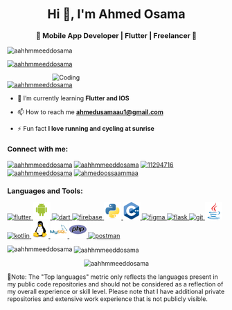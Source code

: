 <h1 align="center">Hi 👋, I'm Ahmed Osama</h1>
<h3 align="center">📱 Mobile App Developer | Flutter | Freelancer 🚀</h3>

<p align="left"> <img src="https://komarev.com/ghpvc/?username=aahhmmeeddosama&label=Profile%20views&color=0e75b6&style=flat" alt="aahhmmeeddosama" /> </p>

<p align="left"> <a href="https://github.com/ryo-ma/github-profile-trophy"><img src="https://github-profile-trophy.vercel.app/?username=aahhmmeeddosama" alt="aahhmmeeddosama" /></a> </p>

<img align="right" alt="Coding" width="400" src="https://user-images.githubusercontent.com/74038190/212749695-a6817c5a-a794-462b-afca-1b5ce7dd5e63.gif">


<p align="left"> <a href="https://twitter.com/aahhmmeeddosama" target="blank"><img src="https://img.shields.io/twitter/follow/aahhmmeeddosama?logo=twitter&style=for-the-badge" alt="aahhmmeeddosama" /></a> </p>

- 🌱 I’m currently learning **Flutter and IOS**

- 📫 How to reach me **ahmedusamaau1@gmail.com**

- ⚡ Fun fact **I love running and cycling at sunrise**

<h3 align="left">Connect with me:</h3>
<p align="left">
<a href="https://twitter.com/aahhmmeeddosama" target="blank"><img align="center" src="https://raw.githubusercontent.com/rahuldkjain/github-profile-readme-generator/master/src/images/icons/Social/twitter.svg" alt="aahhmmeeddosama" height="30" width="40" /></a>
<a href="https://linkedin.com/in/aahhmmeeddosama" target="blank"><img align="center" src="https://raw.githubusercontent.com/rahuldkjain/github-profile-readme-generator/master/src/images/icons/Social/linked-in-alt.svg" alt="aahhmmeeddosama" height="30" width="40" /></a>
<a href="https://stackoverflow.com/users/11294716" target="blank"><img align="center" src="https://raw.githubusercontent.com/rahuldkjain/github-profile-readme-generator/master/src/images/icons/Social/stack-overflow.svg" alt="11294716" height="30" width="40" /></a>
<a href="https://fb.com/aahhmmeeddosama" target="blank"><img align="center" src="https://raw.githubusercontent.com/rahuldkjain/github-profile-readme-generator/master/src/images/icons/Social/facebook.svg" alt="aahhmmeeddosama" height="30" width="40" /></a>
<a href="https://instagram.com/ahmedoossaammaa" target="blank"><img align="center" src="https://raw.githubusercontent.com/rahuldkjain/github-profile-readme-generator/master/src/images/icons/Social/instagram.svg" alt="ahmedoossaammaa" height="30" width="40" /></a>

</p>

<h3 align="left">Languages and Tools:</h3>
<p align="left"> <a href="https://flutter.dev" target="_blank" rel="noreferrer"> <img src="https://www.vectorlogo.zone/logos/flutterio/flutterio-icon.svg" alt="flutter" width="40" height="40"/> </a> <a href="https://developer.android.com" target="_blank" rel="noreferrer"> <img src="https://raw.githubusercontent.com/devicons/devicon/master/icons/android/android-original-wordmark.svg" alt="android" width="40" height="40"/> </a> <a href="https://dart.dev" target="_blank" rel="noreferrer"> <img src="https://www.vectorlogo.zone/logos/dartlang/dartlang-icon.svg" alt="dart" width="40" height="40"/> </a> <a href="https://firebase.google.com/" target="_blank" rel="noreferrer"> <img src="https://www.vectorlogo.zone/logos/firebase/firebase-icon.svg" alt="firebase" width="40" height="40"/> </a> <a href="https://www.python.org" target="_blank" rel="noreferrer"> <img src="https://raw.githubusercontent.com/devicons/devicon/master/icons/python/python-original.svg" alt="python" width="40" height="40"/> </a> <a href="https://www.w3schools.com/cpp/" target="_blank" rel="noreferrer"> <img src="https://raw.githubusercontent.com/devicons/devicon/master/icons/cplusplus/cplusplus-original.svg" alt="cplusplus" width="40" height="40"/> </a> <a href="https://www.figma.com/" target="_blank" rel="noreferrer"> <img src="https://www.vectorlogo.zone/logos/figma/figma-icon.svg" alt="figma" width="40" height="40"/> </a>  <a href="https://flask.palletsprojects.com/" target="_blank" rel="noreferrer"> <img src="https://www.vectorlogo.zone/logos/pocoo_flask/pocoo_flask-icon.svg" alt="flask" width="40" height="40"/> </a>  <a href="https://git-scm.com/" target="_blank" rel="noreferrer"> <img src="https://www.vectorlogo.zone/logos/git-scm/git-scm-icon.svg" alt="git" width="40" height="40"/> </a> <a href="https://www.java.com" target="_blank" rel="noreferrer"> <img src="https://raw.githubusercontent.com/devicons/devicon/master/icons/java/java-original.svg" alt="java" width="40" height="40"/> </a> <a href="https://kotlinlang.org" target="_blank" rel="noreferrer"> <img src="https://www.vectorlogo.zone/logos/kotlinlang/kotlinlang-icon.svg" alt="kotlin" width="40" height="40"/> </a> <a href="https://www.linux.org/" target="_blank" rel="noreferrer"> <img src="https://raw.githubusercontent.com/devicons/devicon/master/icons/linux/linux-original.svg" alt="linux" width="40" height="40"/> </a> <a href="https://www.mysql.com/" target="_blank" rel="noreferrer"> <img src="https://raw.githubusercontent.com/devicons/devicon/master/icons/mysql/mysql-original-wordmark.svg" alt="mysql" width="40" height="40"/> </a> <a href="https://www.php.net" target="_blank" rel="noreferrer"> <img src="https://raw.githubusercontent.com/devicons/devicon/master/icons/php/php-original.svg" alt="php" width="40" height="40"/> </a> <a href="https://postman.com" target="_blank" rel="noreferrer"> <img src="https://www.vectorlogo.zone/logos/getpostman/getpostman-icon.svg" alt="postman" width="40" height="40"/> </a>  </p>

<p><img align="left" src="https://github-readme-stats.vercel.app/api/top-langs?username=aahhmmeeddosama&show_icons=true&locale=en&layout=compact&theme=dark" alt="aahhmmeeddosama" /></p>

<p>&nbsp;<img align="center" src="https://github-readme-stats.vercel.app/api?username=aahhmmeeddosama&show_icons=true&locale=en&theme=dark" alt="aahhmmeeddosama" /></p>

<p style="text-align: center;"><img src="https://github-readme-streak-stats.herokuapp.com/?user=aahhmmeeddosama&theme=dark" alt="aahhmmeeddosama" /></p>

🐥Note: The "Top languages" metric only reflects the languages present in my public code repositories and should not be considered as a reflection of my overall experience or skill level. Please note that I have additional private repositories and extensive work experience that is not publicly visible.
